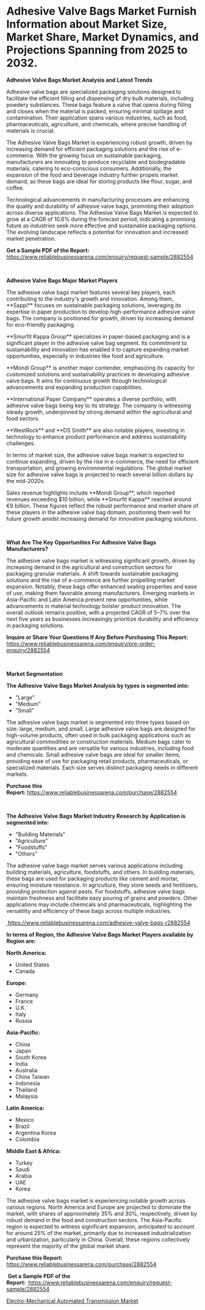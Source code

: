 <p><h1>Adhesive Valve Bags Market Furnish Information about Market Size, Market Share, Market Dynamics, and Projections Spanning from 2025 to 2032.</h1></p><p><strong>Adhesive Valve Bags Market Analysis and Latest Trends</strong></p>
<p><p>Adhesive valve bags are specialized packaging solutions designed to facilitate the efficient filling and dispensing of dry bulk materials, including powdery substances. These bags feature a valve that opens during filling and closes when the material is packed, ensuring minimal spillage and contamination. Their application spans various industries, such as food, pharmaceuticals, agriculture, and chemicals, where precise handling of materials is crucial.</p><p>The Adhesive Valve Bags Market is experiencing robust growth, driven by increasing demand for efficient packaging solutions and the rise of e-commerce. With the growing focus on sustainable packaging, manufacturers are innovating to produce recyclable and biodegradable materials, catering to eco-conscious consumers. Additionally, the expansion of the food and beverage industry further propels market demand, as these bags are ideal for storing products like flour, sugar, and coffee.</p><p>Technological advancements in manufacturing processes are enhancing the quality and durability of adhesive valve bags, promoting their adoption across diverse applications. The Adhesive Valve Bags Market is expected to grow at a CAGR of 10.6% during the forecast period, indicating a promising future as industries seek more effective and sustainable packaging options. The evolving landscape reflects a potential for innovation and increased market penetration.</p></p>
<p><strong>Get a Sample PDF of the Report:&nbsp;</strong> <a href="https://www.reliablebusinessarena.com/enquiry/request-sample/2882554?utm_campaign=3222&utm_medium=2&utm_source=Github&utm_content=ia&utm_term=13032025&utm_id=adhesive-valve-bags">https://www.reliablebusinessarena.com/enquiry/request-sample/2882554</a></p>
<p>&nbsp;</p>
<p><strong>Adhesive Valve Bags Major Market Players</strong></p>
<p><p>The adhesive valve bags market features several key players, each contributing to the industry's growth and innovation. Among them, **Sappi** focuses on sustainable packaging solutions, leveraging its expertise in paper production to develop high-performance adhesive valve bags. The company is positioned for growth, driven by increasing demand for eco-friendly packaging.</p><p>**Smurfit Kappa Group** specializes in paper-based packaging and is a significant player in the adhesive valve bag segment. Its commitment to sustainability and innovation has enabled it to capture expanding market opportunities, especially in industries like food and agriculture. </p><p>**Mondi Group** is another major contender, emphasizing its capacity for customized solutions and sustainability practices in developing adhesive valve bags. It aims for continuous growth through technological advancements and expanding production capabilities.</p><p>**International Paper Company** operates a diverse portfolio, with adhesive valve bags being key to its strategy. The company is witnessing steady growth, underpinned by strong demand within the agricultural and food sectors.</p><p>**WestRock** and **DS Smith** are also notable players, investing in technology to enhance product performance and address sustainability challenges.</p><p>In terms of market size, the adhesive valve bags market is expected to continue expanding, driven by the rise in e-commerce, the need for efficient transportation, and growing environmental regulations. The global market size for adhesive valve bags is projected to reach several billion dollars by the mid-2020s.</p><p>Sales revenue highlights include **Mondi Group**, which reported revenues exceeding $10 billion, while **Smurfit Kappa** reached around €9 billion. These figures reflect the robust performance and market share of these players in the adhesive valve bag domain, positioning them well for future growth amidst increasing demand for innovative packaging solutions.</p></p>
<p>&nbsp;</p>
<p><strong>What Are The Key Opportunities For Adhesive Valve Bags Manufacturers?</strong></p>
<p><p>The adhesive valve bags market is witnessing significant growth, driven by increasing demand in the agricultural and construction sectors for packaging granular materials. A shift towards sustainable packaging solutions and the rise of e-commerce are further propelling market expansion. Notably, these bags offer enhanced sealing properties and ease of use, making them favorable among manufacturers. Emerging markets in Asia-Pacific and Latin America present new opportunities, while advancements in material technology bolster product innovation. The overall outlook remains positive, with a projected CAGR of 5–7% over the next five years as businesses increasingly prioritize durability and efficiency in packaging solutions.</p></p>
<p><strong>Inquire or Share Your Questions If Any Before Purchasing This Report:</strong> <a href="https://www.reliablebusinessarena.com/enquiry/pre-order-enquiry/2882554?utm_campaign=3222&utm_medium=2&utm_source=Github&utm_content=ia&utm_term=13032025&utm_id=adhesive-valve-bags">https://www.reliablebusinessarena.com/enquiry/pre-order-enquiry/2882554</a></p>
<p>&nbsp;</p>
<p><strong>Market Segmentation</strong></p>
<p><strong>The Adhesive Valve Bags Market Analysis by types is segmented into:</strong></p>
<p><ul><li>"Large"</li><li>"Medium"</li><li>"Small"</li></ul></p>
<p><p>The adhesive valve bags market is segmented into three types based on size: large, medium, and small. Large adhesive valve bags are designed for high-volume products, often used in bulk packaging applications such as agricultural commodities or construction materials. Medium bags cater to moderate quantities and are versatile for various industries, including food and chemicals. Small adhesive valve bags are ideal for smaller items, providing ease of use for packaging retail products, pharmaceuticals, or specialized materials. Each size serves distinct packaging needs in different markets.</p></p>
<p><strong>Purchase this Report:&nbsp;</strong><a href="https://www.reliablebusinessarena.com/purchase/2882554?utm_campaign=3222&utm_medium=2&utm_source=Github&utm_content=ia&utm_term=13032025&utm_id=adhesive-valve-bags">https://www.reliablebusinessarena.com/purchase/2882554</a></p>
<p>&nbsp;</p>
<p><strong>The Adhesive Valve Bags Market Industry Research by Application is segmented into:</strong></p>
<p><ul><li>"Building Materials"</li><li>"Agriculture"</li><li>"Foodstuffs"</li><li>"Others"</li></ul></p>
<p><p>The adhesive valve bags market serves various applications including building materials, agriculture, foodstuffs, and others. In building materials, these bags are used for packaging products like cement and mortar, ensuring moisture resistance. In agriculture, they store seeds and fertilizers, providing protection against pests. For foodstuffs, adhesive valve bags maintain freshness and facilitate easy pouring of grains and powders. Other applications may include chemicals and pharmaceuticals, highlighting the versatility and efficiency of these bags across multiple industries.</p></p>
<p><a href="https://www.reliablebusinessarena.com/adhesive-valve-bags-r2882554?utm_campaign=3222&utm_medium=2&utm_source=Github&utm_content=ia&utm_term=13032025&utm_id=adhesive-valve-bags">&nbsp;https://www.reliablebusinessarena.com/adhesive-valve-bags-r2882554</a></p>
<p><strong>In terms of Region, the Adhesive Valve Bags Market Players available by Region are:</strong></p>
<p>
    <p> <strong> North America: </strong>
        <ul>
            <li>United States</li>
            <li>Canada</li>
        </ul>
        </p> 
    <p> <strong> Europe: </strong>
        <ul>
            <li>Germany</li>
            <li>France</li>
            <li>U.K.</li>
            <li>Italy</li>
            <li>Russia</li>
        </ul>
        </p> 
    <p> <strong> Asia-Pacific: </strong>
        <ul>
            <li>China</li>
            <li>Japan</li>
            <li>South Korea</li>
            <li>India</li>
            <li>Australia</li>
            <li>China Taiwan</li>
            <li>Indonesia</li>
            <li>Thailand</li>
            <li>Malaysia</li>
        </ul>
        </p> 
    <p> <strong> Latin America: </strong>
        <ul>
            <li>Mexico</li>
            <li>Brazil</li>
            <li>Argentina Korea</li>
            <li>Colombia</li>
        </ul>
        </p> 
    <p> <strong> Middle East & Africa: </strong>
        <ul>
            <li>Turkey</li>
            <li>Saudi</li>
            <li>Arabia</li>
            <li>UAE</li>
            <li>Korea</li>
        </ul>
    </p>
    </p>
<p><p>The adhesive valve bags market is experiencing notable growth across various regions. North America and Europe are projected to dominate the market, with shares of approximately 35% and 30%, respectively, driven by robust demand in the food and construction sectors. The Asia-Pacific region is expected to witness significant expansion, anticipated to account for around 25% of the market, primarily due to increased industrialization and urbanization, particularly in China. Overall, these regions collectively represent the majority of the global market share.</p></p>
<p><strong>Purchase this Report: </strong><a href="https://www.reliablebusinessarena.com/purchase/2882554?utm_campaign=3222&utm_medium=2&utm_source=Github&utm_content=ia&utm_term=13032025&utm_id=adhesive-valve-bags">https://www.reliablebusinessarena.com/purchase/2882554</a></p>
<p>&nbsp;<strong>Get a Sample PDF of the Report:&nbsp;&nbsp;</strong><a href="https://www.reliablebusinessarena.com/enquiry/request-sample/2882554?utm_campaign=3222&utm_medium=2&utm_source=Github&utm_content=ia&utm_term=13032025&utm_id=adhesive-valve-bags">https://www.reliablebusinessarena.com/enquiry/request-sample/2882554</a></p>
<p><strong></strong></p>
<p><p><a href="https://github.com/voigttyagi/Market-Research-Report-List-1/blob/main/electro-mechanical-automated-transmission-market.md?utm_campaign=3222&utm_medium=2&utm_source=Github&utm_content=ia&utm_term=13032025&utm_id=adhesive-valve-bags">Electro-Mechanical Automated Transmission Market</a></p></p>